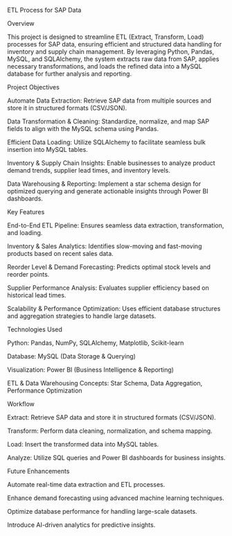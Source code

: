 ETL Process for SAP Data

Overview

This project is designed to streamline ETL (Extract, Transform, Load) processes for SAP data, ensuring efficient and structured data handling for inventory and supply chain management. By leveraging Python, Pandas, MySQL, and SQLAlchemy, the system extracts raw data from SAP, applies necessary transformations, and loads the refined data into a MySQL database for further analysis and reporting.

Project Objectives

Automate Data Extraction: Retrieve SAP data from multiple sources and store it in structured formats (CSV/JSON).

Data Transformation & Cleaning: Standardize, normalize, and map SAP fields to align with the MySQL schema using Pandas.

Efficient Data Loading: Utilize SQLAlchemy to facilitate seamless bulk insertion into MySQL tables.

Inventory & Supply Chain Insights: Enable businesses to analyze product demand trends, supplier lead times, and inventory levels.

Data Warehousing & Reporting: Implement a star schema design for optimized querying and generate actionable insights through Power BI dashboards.

Key Features

End-to-End ETL Pipeline: Ensures seamless data extraction, transformation, and loading.

Inventory & Sales Analytics: Identifies slow-moving and fast-moving products based on recent sales data.

Reorder Level & Demand Forecasting: Predicts optimal stock levels and reorder points.

Supplier Performance Analysis: Evaluates supplier efficiency based on historical lead times.

Scalability & Performance Optimization: Uses efficient database structures and aggregation strategies to handle large datasets.

Technologies Used

Python: Pandas, NumPy, SQLAlchemy, Matplotlib, Scikit-learn

Database: MySQL (Data Storage & Querying)

Visualization: Power BI (Business Intelligence & Reporting)

ETL & Data Warehousing Concepts: Star Schema, Data Aggregation, Performance Optimization

Workflow

Extract: Retrieve SAP data and store it in structured formats (CSV/JSON).

Transform: Perform data cleaning, normalization, and schema mapping.

Load: Insert the transformed data into MySQL tables.

Analyze: Utilize SQL queries and Power BI dashboards for business insights.

Future Enhancements

Automate real-time data extraction and ETL processes.

Enhance demand forecasting using advanced machine learning techniques.

Optimize database performance for handling large-scale datasets.

Introduce AI-driven analytics for predictive insights.
